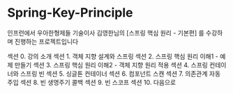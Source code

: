 # Spring-Key-Principle

인프런에서 우아한형제들 기술이사 김영한님의 [스프링 핵심 원리 - 기본편] 를 수강하며 진행하는 프로젝트입니다

섹션 0. 강의 소개
섹션 1. 객체 지향 설계와 스프링
섹션 2. 스프링 핵심 원리 이해1 - 예제 만들기
섹션 3. 스프링 핵심 원리 이해2 - 객체 지향 원리 적용
섹션 4. 스프링 컨테이너와 스프링 빈
섹션 5. 싱글톤 컨테이너
섹션 6. 컴포넌트 스캔
섹션 7. 의존관계 자동 주입
섹션 8. 빈 생명주기 콜백
섹션 9. 빈 스코프
섹션 10. 다음으로
